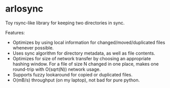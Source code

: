 arlosync
========

Toy rsync-like library for keeping two directories in sync.

Features:

-	Optimizes by using local information for changed/moved/duplicated files whenever possible.
-	Uses sync algorithm for directory metadata, as well as file contents.
-	Optimizes for size of network transfer by choosing an appropriate hashing window. For a file of size N changed in one place, makes one round-trip with O(sqrt(N)) network usage.
-	Supports fuzzy lookaround for copied or duplicated files.
-	O(mB/s) throughput (on my laptop), not bad for pure python.
